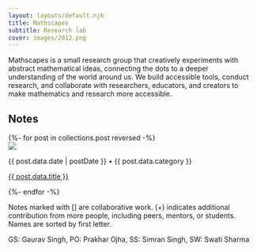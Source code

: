 ```yaml
---
layout: layouts/default.njk
title: Mathscapes
subtitle: Research lab
cover: images/2012.png
---  
```

   
Mathscapes is a small research group that creatively experiments with abstract mathematical ideas, connecting the dots to a deeper understanding of the world around us. We build accessible tools, conduct research, and collaborate with researchers, educators, and creators to make mathematics and research more accessible.

<h2>Notes</h2>
  
<div>
    {%- for post in collections.post reversed -%}
    <div class="post">
        <img src="{{ post.data.cover }}" />
        <div>
            <p class="meta">{{ post.data.date | postDate }} • {{ post.data.category }} </p>
            <p><a href="{{ post.url }}">{{ post.data.title }}</a></p>
        </div>
    </div>
    {%- endfor -%}
</div>
  
Notes marked with [] are collaborative work. (+) indicates additional contribution from more people, including peers, mentors, or students. Names are sorted by first letter.

GS: Gaurav Singh, PO: Prakhar Ojha, SS: Simran Singh, SW: Swati Sharma
 